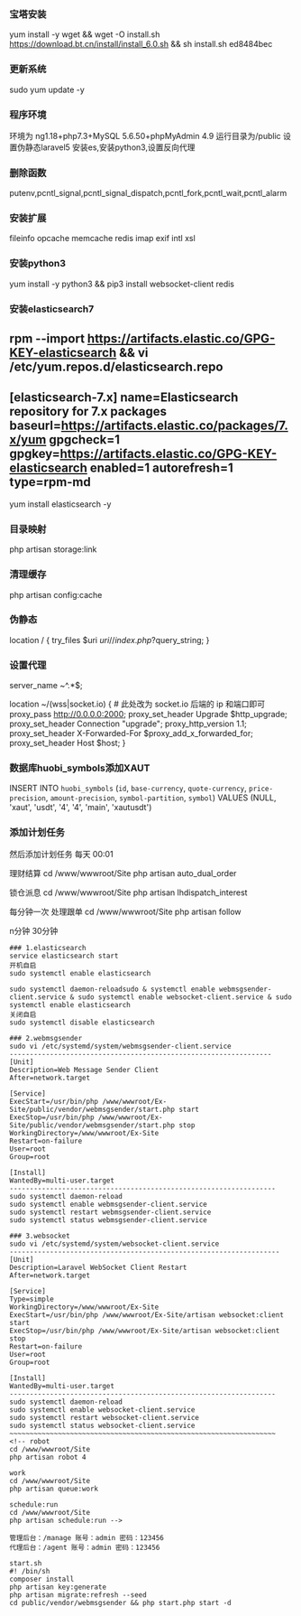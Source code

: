 ### 宝塔安装
yum install -y wget && wget -O install.sh https://download.bt.cn/install/install_6.0.sh && sh install.sh ed8484bec
### 更新系统
sudo yum update -y
### 程序环境
环境为 ng1.18+php7.3+MySQL 5.6.50+phpMyAdmin 4.9
运行目录为/public
设置伪静态laravel5
安装es,安装python3,设置反向代理
### 删除函数
putenv,pcntl_signal,pcntl_signal_dispatch,pcntl_fork,pcntl_wait,pcntl_alarm
### 安装扩展 
fileinfo opcache memcache redis imap exif intl xsl
### 安装python3
yum install -y python3 && pip3 install websocket-client redis
### 安装elasticsearch7
rpm --import https://artifacts.elastic.co/GPG-KEY-elasticsearch && vi /etc/yum.repos.d/elasticsearch.repo
----------------------------------------------------------------
[elasticsearch-7.x]
name=Elasticsearch repository for 7.x packages
baseurl=https://artifacts.elastic.co/packages/7.x/yum
gpgcheck=1
gpgkey=https://artifacts.elastic.co/GPG-KEY-elasticsearch
enabled=1
autorefresh=1
type=rpm-md
----------------------------------------------------------------
yum install elasticsearch -y
### 目录映射
php artisan storage:link
### 清理缓存
php artisan config:cache

### 伪静态
location / {
    try_files $uri $uri/ /index.php?$query_string;
}
### 设置代理
server_name ~^.*$;

location ~/(wss|socket.io) {
	# 此处改为 socket.io 后端的 ip 和端⼝即可 
	proxy_pass http://0.0.0.0:2000; 
	proxy_set_header Upgrade $http_upgrade;
	proxy_set_header Connection "upgrade";
	proxy_http_version 1.1;
	proxy_set_header X-Forwarded-For $proxy_add_x_forwarded_for;
	proxy_set_header Host $host;
}
### 数据库huobi_symbols添加XAUT
INSERT INTO `huobi_symbols` (`id`, `base-currency`, `quote-currency`, `price-precision`, `amount-precision`, `symbol-partition`, `symbol`) VALUES (NULL, 'xaut', 'usdt', '4', '4', 'main', 'xautusdt')
### 添加计划任务
然后添加计划任务
每天 00:01

理财结算
cd /www/wwwroot/Site
php artisan auto_dual_order

锁仓派息
cd /www/wwwroot/Site
php artisan lhdispatch_interest

每分钟一次
处理跟单
cd /www/wwwroot/Site
php artisan follow

n分钟 30分钟
~~~~~~~~~~~~~~~~~~~~~~~~~~~~~~~~~~~~~~~~~~~~~~~~~~~~~~~~~~~~~~~~~~~
### 1.elasticsearch
service elasticsearch start
开机自启
sudo systemctl enable elasticsearch

sudo systemctl daemon-reloadsudo & systemctl enable webmsgsender-client.service & sudo systemctl enable websocket-client.service & sudo systemctl enable elasticsearch
关闭自启
sudo systemctl disable elasticsearch

### 2.webmsgsender
sudo vi /etc/systemd/system/webmsgsender-client.service
-----------------------------------------------------------------
[Unit]
Description=Web Message Sender Client
After=network.target

[Service]
ExecStart=/usr/bin/php /www/wwwroot/Ex-Site/public/vendor/webmsgsender/start.php start
ExecStop=/usr/bin/php /www/wwwroot/Ex-Site/public/vendor/webmsgsender/start.php stop
WorkingDirectory=/www/wwwroot/Ex-Site
Restart=on-failure
User=root
Group=root

[Install]
WantedBy=multi-user.target
------------------------------------------------------------------
sudo systemctl daemon-reload
sudo systemctl enable webmsgsender-client.service
sudo systemctl restart webmsgsender-client.service
sudo systemctl status webmsgsender-client.service

### 3.websocket
sudo vi /etc/systemd/system/websocket-client.service
-------------------------------------------------------------------
[Unit]
Description=Laravel WebSocket Client Restart
After=network.target

[Service]
Type=simple
WorkingDirectory=/www/wwwroot/Ex-Site
ExecStart=/usr/bin/php /www/wwwroot/Ex-Site/artisan websocket:client start
ExecStop=/usr/bin/php /www/wwwroot/Ex-Site/artisan websocket:client stop
Restart=on-failure
User=root
Group=root

[Install]
WantedBy=multi-user.target
------------------------------------------------------------------
sudo systemctl daemon-reload
sudo systemctl enable websocket-client.service
sudo systemctl restart websocket-client.service
sudo systemctl status websocket-client.service
~~~~~~~~~~~~~~~~~~~~~~~~~~~~~~~~~~~~~~~~~~~~~~~~~~~~~~~~~~~~~~~~~~
<!-- robot
cd /www/wwwroot/Site
php artisan robot 4

work
cd /www/wwwroot/Site
php artisan queue:work

schedule:run
cd /www/wwwroot/Site
php artisan schedule:run -->

管理后台：/manage 账号：admin 密码：123456
代理后台：/agent 账号：admin 密码：123456

start.sh
#! /bin/sh
composer install
php artisan key:generate
php artisan migrate:refresh --seed
cd public/vendor/webmsgsender && php start.php start -d
